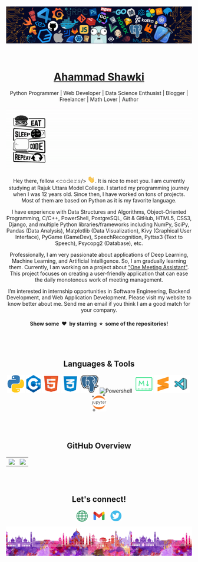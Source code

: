 ![](https://github.com/ahammadshawki8/ahammadshawki8/blob/master/header_.png)

<br>

<h1 align="center"> <a href ="https://ahammadshawki8.github.io/">Ahammad Shawki</a></h1>
<p align="center">Python Programmer | Web Developer | Data Science Enthusist | Blogger | Freelancer | Math Lover | Author</p>
<p align = "center"><img src="https://github.com/ahammadshawki8/ahammadshawki8/blob/master/code.gif"/></p>


<p align="center">Hey there, fellow <𝚌𝚘𝚍𝚎𝚛𝚜/> <img src="https://raw.githubusercontent.com/ABSphreak/ABSphreak/master/gifs/Hi.gif" width="20px">. It is nice to meet you. I am currently studying at Rajuk Uttara Model College. I started my programming journey when I was 12 years old. Since then, I have worked on tons of projects. Most of them are based on Python as it is my favorite language.</a>

<p align="center">I have experience with Data Structures and Algorithms, Object-Oriented Programming, C/C++, PowerShell, PostgreSQL, Git & GitHub, HTML5, CSS3, Django, and multiple Python libraries/frameworks including NumPy, SciPy, Pandas (Data Analysis), Matplotlib (Data Visualization), Kivy (Graphical User Interface), PyGame (GameDev), SpeechRecognition, Pyttsx3 (Text to Speech), Psycopg2 (Database), etc.</p>

<p align="center">Professionally, I am very passionate about applications of Deep Learning, Machine Learning, and Artificial Intelligence. So, I am gradually learning them. Currently, I am working on a project about <a href = "https://github.com/ahammadshawki8/One-Meeting-Assistant">"One Meeting Assistant"</a>. This project focuses on creating a user-friendly application that can ease the daily monotonous work of meeting management.</p>

<p align="center">I’m interested in internship opportunities in Software Engineering, Backend Development, and Web Application Development. Please visit my website to know better about me. Send me an email if you think I am a good match for your company.<br>
  
<h4 align="center">Show some &nbsp;❤️&nbsp; by starring  &nbsp;⭐&nbsp; some of the repositories!</h4>
</p>

<br><br>

<h2 align="center"> Languages & Tools </h2>
<p align="center">
<img src="https://github.com/ahammadshawki8/ahammadshawki8/blob/master/python.png" alt="Python" width="48" height="48"/>&nbsp;<img src="https://github.com/ahammadshawki8/ahammadshawki8/blob/master/cpp.png" alt="C++" width="40" height="48"/>&nbsp;<img src="https://github.com/ahammadshawki8/ahammadshawki8/blob/master/html.svg" alt="HTML" width="48" height="48"/>&nbsp;<img src="https://github.com/ahammadshawki8/ahammadshawki8/blob/master/css.png" alt="CSS" width="48" height="48"/>&nbsp;<img src="https://github.com/ahammadshawki8/ahammadshawki8/blob/master/postgres.png" alt="PostgreSQL" width="48" height="48"/>&nbsp;<img src="https://www.freeiconspng.com/uploads/powershell-icon-9.png" alt="Powershell" width="48" height="48"/>&nbsp;&nbsp;<img src="https://github.com/ahammadshawki8/ahammadshawki8/blob/master/markdown.png" alt="Markdown" width="48" height="48"/>&nbsp;<img src="https://github.com/ahammadshawki8/ahammadshawki8/blob/master/sublime.png" alt="sublime" width="48" height="48"/><img src="https://github.com/ahammadshawki8/ahammadshawki8/blob/master/vscode.png" alt="vscode" width="48" height="48"/>&nbsp;<img src="https://github.com/ahammadshawki8/ahammadshawki8/blob/master/jupyter.png" alt="jupyter" width="40" height="48"/>  </p>


<br><br>

<h2 align="center"> GitHub Overview </h2>
<table>
  <tr>
    <td align="center" style="padding=0;width=50%;">
      <img align="center" style="padding=0;" src="https://github-readme-stats.vercel.app/api/top-langs/?username=ahammadshawki8&layout=compact&show_icons=true&title_color=4F8CC9&text_color=9f9f9f&bg_color=00000000&hide_border=true&icon_color=00000000&count_private=true&extra=skyra-project/skyra,skyra.pw,alestra,skyra-sharp,lycore,aurora,char,timestamp,anti-user-gateway,orm,eslint-config;binarytf/binarytf;discordjs/discord.js,collection;novariableglobal/mood,g.shift,global-engine;sapphire-project/framework,pieces,plugins,utilities" />
    </td>
    <td align="center" style="padding=0;width=50%;">
      <img align="center" style="padding=0;" src="https://github-readme-stats.vercel.app/api/?username=ahammadshawki8&show_icons=true&title_color=4F8CC9&text_color=9f9f9f&bg_color=00000000&hide_border=true&icon_color=4F8CC9&hide_title=true&count_private=true" />
    </td>
  </tr>
</table>


<br><br>

<h2 align="center"> Let's connect! </h2>
<p align="center">
<a href="https://ahammadshawki8.github.io/"><img align="center" width="30px" src="https://github.com/ahammadshawki8/ahammadshawki8/blob/master/website.png" /></a> &nbsp;&nbsp; <a href="mailto:ahammadshawki8@gmail.com"><img align="center" width="30px" src="https://github.com/ahammadshawki8/ahammadshawki8/blob/master/mail.png" /></a> &nbsp;&nbsp; <a href="https://twitter.com/AhammadShawki8"><img align="center" width="30px" src="https://github.com/ahammadshawki8/ahammadshawki8/blob/master/twitter.png" /></a> </p>

![](https://github.com/ahammadshawki8/ahammadshawki8/blob/master/footer.png)
